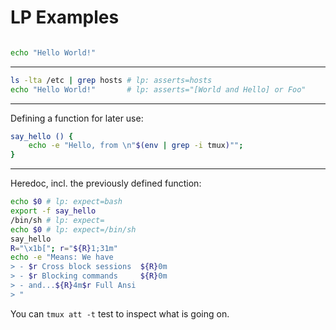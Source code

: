 # LP Examples


```page lp addsrc
```

```bash lp asserts=Hello fmt=xt_flat session=foo
echo "Hello World!"
```

<hr/>

```bash lp asserts=Hello fmt=xt_flat
ls -lta /etc | grep hosts # lp: asserts=hosts
echo "Hello World!"       # lp: asserts="[World and Hello] or Foo" 
```

<hr/>

Defining a function for later use:

```bash lp new_session=test
say_hello () { 
    echo -e "Hello, from \n"$(env | grep -i tmux)""; 
}
```

<hr/>

Heredoc, incl. the  previously defined function:

```bash lp session=test asserts=TMUX
echo $0 # lp: expect=bash
export -f say_hello
/bin/sh # lp: expect=
echo $0 # lp: expect=/bin/sh
say_hello
R="\x1b["; r="${R}1;31m"
echo -e "Means: We have
> - $r Cross block sessions  ${R}0m
> - $r Blocking commands     ${R}0m
> - and...${R}4m$r Full Ansi
> "
```

You can `tmux att -t` test to inspect what is going on.

